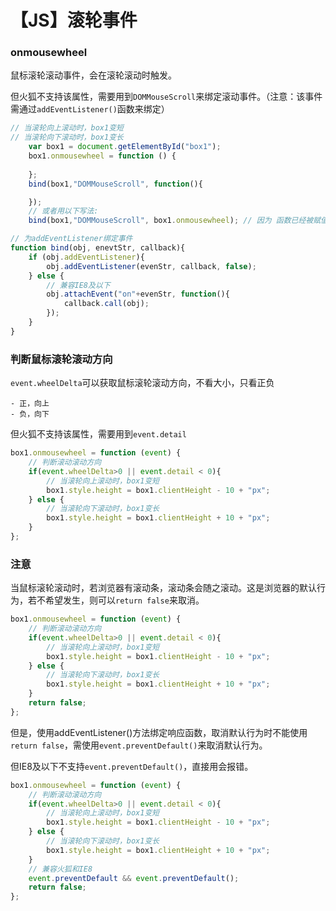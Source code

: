 # 【JS】滚轮事件



### onmousewheel

鼠标滚轮滚动事件，会在滚轮滚动时触发。

但火狐不支持该属性，需要用到`DOMMouseScroll`来绑定滚动事件。（注意：该事件需通过`addEventListener()`函数来绑定）

```javascript
// 当滚轮向上滚动时，box1变短
// 当滚轮向下滚动时，box1变长
	var box1 = document.getElementById("box1");
	box1.onmousewheel = function () {
					
	};
	bind(box1,"DOMMouseScroll", function(){

	});
	// 或者用以下写法:
	bind(box1,"DOMMouseScroll", box1.onmousewheel); // 因为 函数已经被赋值给 box1.onmousewheel

// 为addEventListener绑定事件
function bind(obj, enevtStr, callback){
	if (obj.addEventListener){
		obj.addEventListener(evenStr, callback, false);
	} else {
		// 兼容IE8及以下
		obj.attachEvent("on"+evenStr, function(){
			callback.call(obj);
		});
	}
}
```



### 判断鼠标滚轮滚动方向

`event.wheelDelta`可以获取鼠标滚轮滚动方向，不看大小，只看正负

	- 正，向上
	- 负，向下

但火狐不支持该属性，需要用到`event.detail`

```javascript
box1.onmousewheel = function (event) {
	// 判断滚动滚动方向
	if(event.wheelDelta>0 || event.detail < 0){
		// 当滚轮向上滚动时，box1变短
		box1.style.height = box1.clientHeight - 10 + "px";
	} else {
		// 当滚轮向下滚动时，box1变长
		box1.style.height = box1.clientHeight + 10 + "px";
	}
};
```



### 注意

当鼠标滚轮滚动时，若浏览器有滚动条，滚动条会随之滚动。这是浏览器的默认行为，若不希望发生，则可以`return false`来取消。

```javascript
box1.onmousewheel = function (event) {
	// 判断滚动滚动方向
	if(event.wheelDelta>0 || event.detail < 0){
		// 当滚轮向上滚动时，box1变短
		box1.style.height = box1.clientHeight - 10 + "px";
	} else {
		// 当滚轮向下滚动时，box1变长
		box1.style.height = box1.clientHeight + 10 + "px";
	}
	return false;
};
```

但是，使用addEventListener()方法绑定响应函数，取消默认行为时不能使用`return false`，需使用`event.preventDefault()`来取消默认行为。

但IE8及以下不支持`event.preventDefault()`，直接用会报错。

```javascript
box1.onmousewheel = function (event) {
	// 判断滚动滚动方向
	if(event.wheelDelta>0 || event.detail < 0){
		// 当滚轮向上滚动时，box1变短
		box1.style.height = box1.clientHeight - 10 + "px";
	} else {
		// 当滚轮向下滚动时，box1变长
		box1.style.height = box1.clientHeight + 10 + "px";
	}
    // 兼容火狐和IE8
    event.preventDefault && event.preventDefault();
	return false;
};
```



